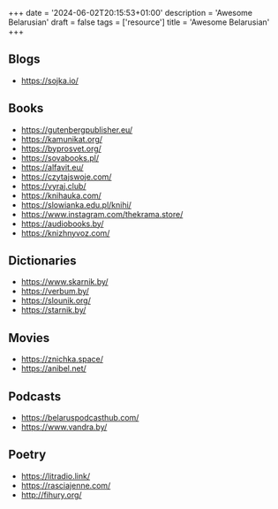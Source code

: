 +++
date = '2024-06-02T20:15:53+01:00'
description = 'Awesome Belarusian'
draft = false
tags = ['resource']
title = 'Awesome Belarusian'
+++

## Blogs

- https://sojka.io/

## Books

- https://gutenbergpublisher.eu/
- https://kamunikat.org/
- https://byprosvet.org/
- https://sovabooks.pl/
- https://alfavit.eu/
- https://czytajswoje.com/
- https://vyraj.club/
- https://knihauka.com/
- https://slowianka.edu.pl/knihi/
- https://www.instagram.com/thekrama.store/
- https://audiobooks.by/
- https://knizhnyvoz.com/

## Dictionaries

- https://www.skarnik.by/
- https://verbum.by/
- https://slounik.org/
- https://starnik.by/

## Movies

- https://znichka.space/
- https://anibel.net/

## Podcasts

- https://belaruspodcasthub.com/
- https://www.vandra.by/

## Poetry

- https://litradio.link/
- https://rasciajenne.com/
- http://fihury.org/
